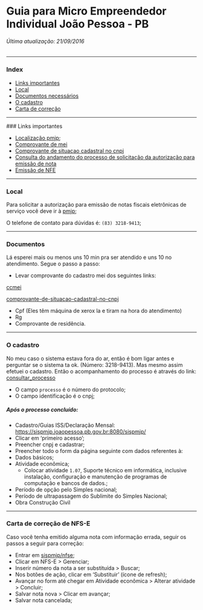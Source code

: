 # Guia para Micro Empreendedor Individual João Pessoa - PB

###### <i>Última atualização: 21/09/2016</i>

<hr>

### Index

- [Links importantes](#link)
- [Local](#local)
- [Documentos necessários](#docs)
- [O cadastro](#cadastro)
- [Carta de correção](#correcao)

<hr>
### <a name="links"></a> Links importantes

- [Localização pmjp](https://www.google.com.br/maps/place/Centro+Administrativo+Municipal+de+Jo%C3%A3o+Pessoa/@-7.1688217,-34.8639092,15z/data=!4m5!3m4!1s0x0:0x1ff176c6311bebc0!8m2!3d-7.1688217!4d-34.8639092);
- [Comprovante de mei](http://www.portaldoempreendedor.gov.br/mei-microempreendedor-individual/ccmei)
- [Comprovante de situacao cadastral no cnpj](http://www.portaldoempreendedor.gov.br/servicos-online/emissao-de-comprovantes-cadastrais/comprovante-de-situacao-cadastral-no-cnpj)
- [Consulta do andamento do processo de solicitação da autorização para emissão de nota](www.joaopessoa.pb.gov.br/consultar_processo)
- [Emissão de NFE](https://sispmjp.joaopessoa.pb.gov.br:8080/nfse/)

<hr>

### <a name="local"></a>Local
Para solicitar a autorização para emissão de notas fiscais eletrônicas de serviço você deve ir à [pmjp](https://www.google.com.br/maps/place/Centro+Administrativo+Municipal+de+Jo%C3%A3o+Pessoa/@-7.1688217,-34.8639092,15z/data=!4m5!3m4!1s0x0:0x1ff176c6311bebc0!8m2!3d-7.1688217!4d-34.8639092);

O telefone de contato para dúvidas é: `(83) 3218-9413`;

<hr> 

### <a name="docs"></a>Documentos
Lá esperei mais ou menos uns 10 min pra ser atendido e uns 10 no atendimento.
Segue o passo a passo:

- Levar comprovante do cadastro mei dos seguintes links:

[ccmei](http://www.portaldoempreendedor.gov.br/mei-microempreendedor-individual/ccmei)

[comprovante-de-situacao-cadastral-no-cnpj](http://www.portaldoempreendedor.gov.br/servicos-online/emissao-de-comprovantes-cadastrais/comprovante-de-situacao-cadastral-no-cnpj)

- Cpf (Eles têm máquina de xerox la e tiram na hora do atendimento)
- Rg
- Comprovante de residência.

<hr>

### <a name="cadastro"></a>O cadastro

No meu caso o sistema estava fora do ar, então é bom ligar antes e perguntar se o sistema ta ok. (Número: 3218-9413). Mas mesmo assim efetuei o cadastro.
Então o acompanhamento do processo é através do link:
[consultar_processo](www.joaopessoa.pb.gov.br/consultar_processo)

- O campo `processo` é o número do protocolo;
- O campo identificação é o cnpj;

##### Após o processo concluído:

- Cadastro/Guias ISS/Declaração Mensal: https://sispmjp.joaopessoa.pb.gov.br:8080/sispmjp/
- Clicar em ‘primeiro acesso’;
- Preencher cnpj e cadastrar;
- Preencher todo o form da página seguinte com dados referentes à:
 - Dados básicos;
 - Atividade econômica;
	 - Colocar atividade `1.07`, Suporte técnico em informática, inclusive instalação, configuração e manutenção de programas de computação e bancos de dados.;
 - Período de opção pelo Simples nacional;
 - Período de ultrapassagem do Sublimite do Simples Nacional;
 - Obra Construção Civil

<hr>

### <a name="correcao"></a>Carta de correção de NFS-E

Caso você tenha emitido alguma nota com informação errada, seguir os passos a seguir para correção:

- Entrar em [sispmjp/nfse](https://sispmjp.joaopessoa.pb.gov.br:8080/nfse/);
- Clicar em NFS-E > Gerenciar;
- Inserir número da nota a ser substituída > Buscar;
- Nos botões de ação, clicar em ‘Substituir’ (ícone de refresh);
- Avançar no form até chegar em Atividade econômica > Alterar atividade > Concluir;
- Salvar nota nova > Clicar em avançar;
- Salvar nota cancelada;